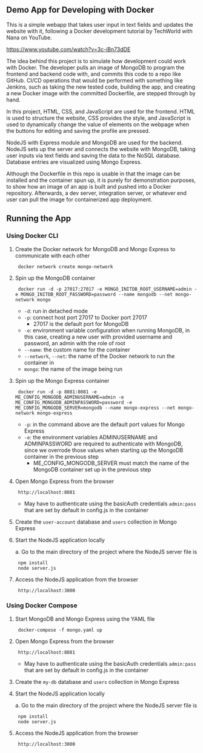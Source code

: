 ## Demo App for Developing with Docker

This is a simple webapp that takes user input in text fields and updates the website with it, following a Docker development tutorial by TechWorld with Nana on YouTube.

https://www.youtube.com/watch?v=3c-iBn73dDE

The idea behind this project is to simulate how development could work with Docker. The developer pulls an image of MongoDB to program the frontend and backend code with, and commits this code to a repo like GitHub. CI/CD operations that would be performed with something like Jenkins, such as taking the new tested code, building the app, and creating a new Docker image with the committed Dockerfile, are stepped through by hand.

In this project, HTML, CSS, and JavaScript are used for the frontend. HTML is used to structure the website, CSS provides the style, and JavaScript is used to dynamically change the value of elements on the webpage when the buttons for editing and saving the profile are pressed.

NodeJS with Express module and MongoDB are used for the backend. NodeJS sets up the server and connects the website with MongoDB, taking user inputs via text fields and saving the data to the NoSQL database. Database entries are visualized using Mongo Express.

Although the Dockerfile in this repo is usable in that the image can be installed and the container spun up, it is purely for demonstration purposes, to show how an image of an app is built and pushed into a Docker repository. Afterwards, a dev server, integration server, or whatever end user can pull the image for containerized app deployment.

## Running the App

### Using Docker CLI

1. Create the Docker network for MongoDB and Mongo Express to communicate with each other

        docker network create mongo-network

2. Spin up the MongoDB container

        docker run -d -p 27017:27017 -e MONGO_INITDB_ROOT_USERNAME=admin -e MONGO_INITDB_ROOT_PASSWORD=password --name mongodb --net mongo-network mongo
    
    - `-d`: run in detached mode
    - `-p`: connect host port 27017 to Docker port 27017
        - 27017 is the default port for MongoDB
    - `-e`: environment variable configuration when running MongoDB, in this case, creating a new user with provided username and password, an admin with the role of root
    - `--name`: the custom name for the container
    - `--network`, `--net`: the name of the Docker network to run the container in
    - `mongo`: the name of the image being run

3. Spin up the Mongo Express container

        docker run -d -p 8081:8081 -e ME_CONFIG_MONGODB_ADMINUSERNAME=admin -e ME_CONFIG_MONGODB_ADMINPASSWORD=password -e ME_CONFIG_MONGODB_SERVER=mongodb --name mongo-express --net mongo-network mongo-express

    - `-p`: in the command above are the default port values for Mongo Express
    - `-e`: the environment variables ADMINUSERNAME and ADMINPASSWORD are required to authenticate with MongoDB, since we overrode those values when starting up the MongoDB container in the previous step
        - ME_CONFIG_MONGODB_SERVER must match the name of the MongoDB container set up in the previous step

4. Open Mongo Express from the browser

        http://localhost:8081

    - May have to authenticate using the basicAuth credentials `admin:pass` that are set by default in config.js in the container

5. Create the `user-account` database and `users` collection in Mongo Express

6. Start the NodeJS application locally
    
    a. Go to the main directory of the project where the NodeJS server file is
    
        npm install
        node server.js

7. Access the NodeJS application from the browser

        http://localhost:3000

### Using Docker Compose

1. Start MongoDB and Mongo Express using the YAML file

        docker-compose -f mongo.yaml up

2. Open Mongo Express from the browser

        http://localhost:8081

    - May have to authenticate using the basicAuth credentials `admin:pass` that are set by default in config.js in the container

3. Create the `my-db` database and `users` collection in Mongo Express

4. Start the NodeJS application locally
    
    a. Go to the main directory of the project where the NodeJS server file is
    
        npm install
        node server.js

7. Access the NodeJS application from the browser

        http://localhost:3000